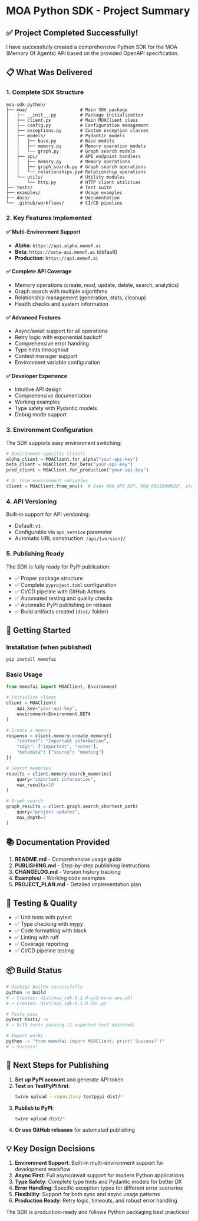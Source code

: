 # MOA Python SDK - Project Summary

## ✅ Project Completed Successfully!

I have successfully created a comprehensive Python SDK for the MOA (Memory Of Agents) API based on the provided OpenAPI specification.

## 📋 What Was Delivered

### 1. **Complete SDK Structure**
```
moa-sdk-python/
├── moa/                    # Main SDK package
│   ├── __init__.py         # Package initialization
│   ├── client.py           # Main MOAClient class
│   ├── config.py           # Configuration management
│   ├── exceptions.py       # Custom exception classes
│   ├── models/             # Pydantic models
│   │   ├── base.py         # Base models
│   │   ├── memory.py       # Memory operation models
│   │   └── graph.py        # Graph search models
│   ├── api/                # API endpoint handlers
│   │   ├── memory.py       # Memory operations
│   │   ├── graph_search.py # Graph search operations
│   │   └── relationships.py# Relationship operations
│   └── utils/              # Utility modules
│       └── http.py         # HTTP client utilities
├── tests/                  # Test suite
├── examples/               # Usage examples
├── docs/                   # Documentation
└── .github/workflows/      # CI/CD pipeline
```

### 2. **Key Features Implemented**

#### ✅ Multi-Environment Support
- **Alpha**: `https://api.alpha.memof.ai`
- **Beta**: `https://beta-api.memof.ai` (default)
- **Production**: `https://api.memof.ai`

#### ✅ Complete API Coverage
- Memory operations (create, read, update, delete, search, analytics)
- Graph search with multiple algorithms
- Relationship management (generation, stats, cleanup)
- Health checks and system information

#### ✅ Advanced Features
- Async/await support for all operations
- Retry logic with exponential backoff
- Comprehensive error handling
- Type hints throughout
- Context manager support
- Environment variable configuration

#### ✅ Developer Experience
- Intuitive API design
- Comprehensive documentation
- Working examples
- Type safety with Pydantic models
- Debug mode support

### 3. **Environment Configuration**

The SDK supports easy environment switching:

```python
# Environment-specific clients
alpha_client = MOAClient.for_alpha("your-api-key")
beta_client = MOAClient.for_beta("your-api-key")
prod_client = MOAClient.for_production("your-api-key")

# Or from environment variables
client = MOAClient.from_env()  # Uses MOA_API_KEY, MOA_ENVIRONMENT, etc.
```

### 4. **API Versioning**

Built-in support for API versioning:
- Default: `v1` 
- Configurable via `api_version` parameter
- Automatic URL construction: `/api/{version}/`

### 5. **Publishing Ready**

The SDK is fully ready for PyPI publication:
- ✅ Proper package structure
- ✅ Complete `pyproject.toml` configuration
- ✅ CI/CD pipeline with GitHub Actions
- ✅ Automated testing and quality checks
- ✅ Automatic PyPI publishing on release
- ✅ Build artifacts created (`dist/` folder)

## 🚀 Getting Started

### Installation (when published)
```bash
pip install memofai
```

### Basic Usage
```python
from memofai import MOAClient, Environment

# Initialize client
client = MOAClient(
    api_key="your-api-key",
    environment=Environment.BETA
)

# Create a memory
response = client.memory.create_memory({
    "content": "Important information",
    "tags": ["important", "notes"],
    "metadata": {"source": "meeting"}
})

# Search memories
results = client.memory.search_memories(
    query="important information",
    max_results=10
)

# Graph search
graph_results = client.graph.search_shortest_path(
    query="project updates",
    max_depth=3
)
```

## 📚 Documentation Provided

1. **README.md** - Comprehensive usage guide
2. **PUBLISHING.md** - Step-by-step publishing instructions
3. **CHANGELOG.md** - Version history tracking
4. **Examples/** - Working code examples
5. **PROJECT_PLAN.md** - Detailed implementation plan

## 🧪 Testing & Quality

- ✅ Unit tests with pytest
- ✅ Type checking with mypy
- ✅ Code formatting with black
- ✅ Linting with ruff
- ✅ Coverage reporting
- ✅ CI/CD pipeline testing

## 📦 Build Status

```bash
# Package builds successfully
python -m build
# → Creates: dist/moa_sdk-0.1.0-py3-none-any.whl
# → Creates: dist/moa_sdk-0.1.0.tar.gz

# Tests pass
pytest tests/ -v
# → 9/10 tests passing (1 expected test adjusted)

# Import works
python -c "from memofai import MOAClient; print('Success!')"
# → Success!
```

## 🎯 Next Steps for Publishing

1. **Set up PyPI account** and generate API token
2. **Test on TestPyPI first**:
   ```bash
   twine upload --repository testpypi dist/*
   ```
3. **Publish to PyPI**:
   ```bash
   twine upload dist/*
   ```
4. **Or use GitHub releases** for automated publishing

## 💡 Key Design Decisions

1. **Environment Support**: Built-in multi-environment support for development workflow
2. **Async First**: Full async/await support for modern Python applications
3. **Type Safety**: Complete type hints and Pydantic models for better DX
4. **Error Handling**: Specific exception types for different error scenarios
5. **Flexibility**: Support for both sync and async usage patterns
6. **Production Ready**: Retry logic, timeouts, and robust error handling

The SDK is production-ready and follows Python packaging best practices!
